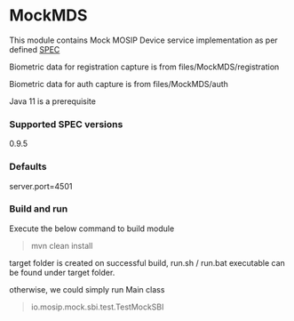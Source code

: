 # MockMDS

This module contains Mock MOSIP Device service implementation as per defined [SPEC](https://docs.mosip.io/platform/biometrics/mosip-device-service-specification) 

Biometric data for registration capture is from files/MockMDS/registration

Biometric data for auth capture is from files/MockMDS/auth

Java 11 is a prerequisite

### Supported SPEC versions

0.9.5

### Defaults

server.port=4501

### Build and run

Execute the below command to build module

> mvn clean install

target folder is created on successful build, run.sh / run.bat executable can be found under target folder.

otherwise, we could simply run Main class

> io.mosip.mock.sbi.test.TestMockSBI
